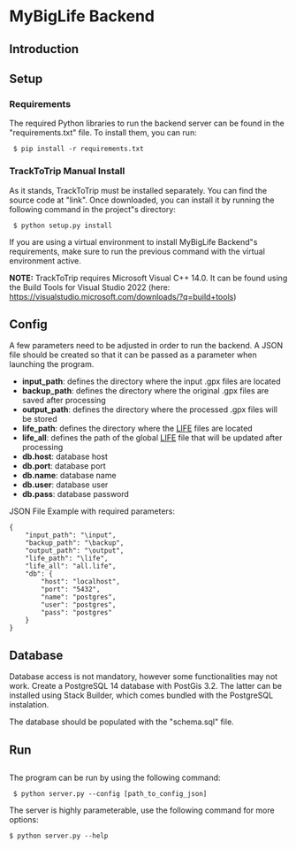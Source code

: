 # MyBigLife Backend



## Introduction


## Setup

### Requirements

The required Python libraries to run the backend server can be found in the "requirements.txt" file. To install them, you can run:

```
 $ pip install -r requirements.txt
```

### TrackToTrip Manual Install

As it stands, TrackToTrip must be installed separately. You can find the source code at "link". Once downloaded, you can install it by running the following command in the project"s directory:

```
 $ python setup.py install
```

If you are using a virtual environment to install MyBigLife Backend"s requirements, make sure to run the previous command with the virtual environment active.

**NOTE:** TrackToTrip requires Microsoft Visual C++ 14.0. It can be found using the Build Tools for Visual Studio 2022 (here: https://visualstudio.microsoft.com/downloads/?q=build+tools)


## Config

A few parameters need to be adjusted in order to run the backend. A JSON file should be created so that it can be passed as a parameter when launching the program.

- **input_path**: defines the directory where the input .gpx files are located 
- **backup_path**: defines the directory where the original .gpx files are saved after processing  
- **output_path**: defines the directory where the processed .gpx files will be stored
- **life_path**: defines the directory where the [LIFE](https://github.com/domiriel/LIFE) files are located
- **life_all**: defines the path of the global [LIFE](https://github.com/domiriel/LIFE) file that will be updated after processing
- **db.host**: database host
- **db.port**: database port
- **db.name**: database name
- **db.user**: database user
- **db.pass**: database password

JSON File Example with required parameters:

```
{
    "input_path": "\input",
    "backup_path": "\backup",
    "output_path": "\output",
    "life_path": "\life",
    "life_all": "all.life",
    "db": {
        "host": "localhost",
        "port": "5432",
        "name": "postgres",
        "user": "postgres",
        "pass": "postgres"
    }
}
```

## Database

Database access is not mandatory, however some functionalities may not work. Create a PostgreSQL 14 database with PostGis 3.2. The latter can be installed using Stack Builder, which comes bundled with the PostgreSQL instalation.

The database should be populated with the "schema.sql" file.

## Run

## 

The program can be run by using the following command:

```
 $ python server.py --config [path_to_config_json]
```

The server is highly parameterable, use the following command for more options:

```
$ python server.py --help
```
